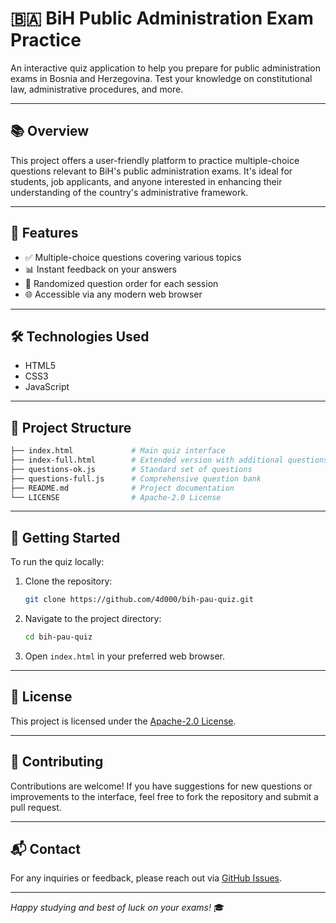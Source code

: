 # 🇧🇦 BiH Public Administration Exam Practice

An interactive quiz application to help you prepare for public administration exams in Bosnia and Herzegovina.
Test your knowledge on constitutional law, administrative procedures, and more.

<!--![Quiz Screenshot](https://user-images.githubusercontent.com/your-username/your-screenshot.png)-->

---

## 📚 Overview

This project offers a user-friendly platform to practice multiple-choice questions relevant to BiH's public administration exams.
It's ideal for students, job applicants, and anyone interested in enhancing their understanding of the country's administrative framework.

---

## 🚀 Features

- ✅ Multiple-choice questions covering various topics
- 📊 Instant feedback on your answers
- 🔁 Randomized question order for each session
- 🌐 Accessible via any modern web browser

---

## 🛠️ Technologies Used

- HTML5
- CSS3
- JavaScript

---

## 📂 Project Structure

```bash
├── index.html             # Main quiz interface
├── index-full.html        # Extended version with additional questions
├── questions-ok.js        # Standard set of questions
├── questions-full.js      # Comprehensive question bank
├── README.md              # Project documentation
└── LICENSE                # Apache-2.0 License
```

---

## 🚀 Getting Started

To run the quiz locally:

1. Clone the repository:

   ```bash
   git clone https://github.com/4d000/bih-pau-quiz.git
   ```

2. Navigate to the project directory:

   ```bash
   cd bih-pau-quiz
   ```

3. Open `index.html` in your preferred web browser.

---

## 📄 License

This project is licensed under the [Apache-2.0 License](LICENSE).

---

## 🤝 Contributing

Contributions are welcome!
If you have suggestions for new questions or improvements to the interface, feel free to fork the repository and submit a pull request.

---

## 📬 Contact

For any inquiries or feedback, please reach out via [GitHub Issues](https://github.com/4d000/bih-pau-quiz/issues).

---

*Happy studying and best of luck on your exams!* 🎓

